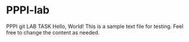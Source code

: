 # PPPI-lab
PPPI git LAB TASK
Hello, World! This is a sample text file for testing.
Feel free to change the content as needed.
